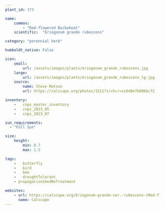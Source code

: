 ```yaml
---
plant_id: 173 

name: 
    common: 
        - "Red-flowered Buckwheat"  
    scientific:  "Eriogonum grande rubescens"   

category: "perennial herb"

humboldt_native: False

icon: 
    small: 
        url: /assets/images/plants/eriogonum_grande_rubescens.jpg 
    large: 
        url: /assets/images/plants/eriogonum_grande_rubescens_lg.jpg 
    source: 
        name: Steve Matson
        url: https://calscape.org/photos/1511?srchcr=sc640e7b006bc72 

inventory: 
    -   cnps_master_inventory
    -   cnps_2023_05 
    -   cnps_2023_07 

sun_requirements:
  - "Full Sun"

size:
    height: 
        min: 0.7 
        max: 1.5

tags:  
    -   butterfly
    -   bird
    -   bee
    -   droughtTolerant
    - propagationSeedNoTreatment

websites:
    - url: https://calscape.org/Eriogonum-grande-var.-rubescens-(Red-flowered-Buckwheat) 
      name: Calscape
---
```

